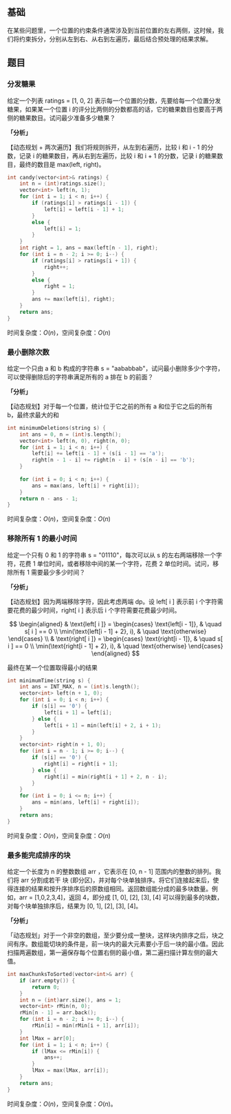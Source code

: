 ## 基础
在某些问题里，一个位置的约束条件通常涉及到当前位置的左右两侧，这时候，我们将约束拆分，分别从左到右、从右到左遍历，最后结合预处理的结果求解。


## 题目
### 分发糖果
给定一个列表 ratings = [1, 0, 2] 表示每一个位置的分数，先要给每一个位置分发糖果，如果某一个位置 i 的评分比两侧的分数都高的话，它的糖果数目也要高于两侧的糖果数目。试问最少准备多少糖果？

**「分析」**

【动态规划 + 两次遍历】我们将规则拆开，从左到右遍历，比较 i 和 i - 1 的分数，记录 i 的糖果数目，再从右到左遍历，比较 i 和 i + 1 的分数，记录 i 的糖果数目，最终的数目是 max(left, right)。

```cpp
int candy(vector<int>& ratings) {
    int n = (int)ratings.size();
    vector<int> left(n, 1);
    for (int i = 1; i < n; i++) {
        if (ratings[i] > ratings[i - 1]) {
            left[i] = left[i - 1] + 1;
        }
        else {
            left[i] = 1;
        }
    }
    int right = 1, ans = max(left[n - 1], right);
    for (int i = n - 2; i >= 0; i--) {
        if (ratings[i] > ratings[i + 1]) {
            right++;
        }
        else {
            right = 1;
        }
        ans += max(left[i], right);
    }
    return ans;
}
```
时间复杂度：$O(n)$，空间复杂度：$O(n)$

### 最小删除次数
给定一个只由 a 和 b 构成的字符串 s = "aababbab"，试问最小删除多少个字符，可以使得删除后的字符串满足所有的 a 排在 b 的前面？

**「分析」**

【动态规划】对于每一个位置，统计位于它之前的所有 a 和位于它之后的所有 b，最终求最大的和

```cpp
int minimumDeletions(string s) {
    int ans = 0, n = (int)s.length();
    vector<int> left(n, 0), right(n, 0);
    for (int i = 1; i < n; i++) {
        left[i] += left[i - 1] + (s[i - 1] == 'a');
        right[n - 1 - i] += right[n - i] + (s[n - i] == 'b');
    }
    
    for (int i = 0; i < n; i++) {
        ans = max(ans, left[i] + right[i]);
    }
    return n - ans - 1;
}
```
时间复杂度：$O(n)$，空间复杂度：$O(n)$

### 移除所有 1 的最小时间
给定一个只有 0 和 1 的字符串 s = "01110"，每次可以从 s 的左右两端移除一个字符，花费 1 单位时间，或者移除中间的某一个字符，花费 2 单位时间。试问，移除所有 1 需要最少多少时间？

**「分析」**

【动态规划】因为两端移除字符，因此考虑两端 dp。设 left[ i ] 表示前 i 个字符需要花费的最少时间，right[ i ] 表示后 i 个字符需要花费最少时间。

$$
\begin{aligned}
&
\text{left[ i ]} =
\begin{cases}
\text{left[i - 1]}, & \quad s[ i ] == 0 \\
\min(\text{left[i - 1] + 2}, i), & \quad \text{otherwise}
\end{cases} \\
&
\text{right[ i ]} =
\begin{cases}
\text{right[i - 1]}, & \quad s[ i ] == 0 \\
\min(\text{right[i - 1] + 2}, i), & \quad \text{otherwise}
\end{cases}
\end{aligned}
$$

最终在某一个位置取得最小的结果

```cpp
int minimumTime(string s) {
    int ans = INT_MAX, n = (int)s.length();
    vector<int> left(n + 1, 0);
    for (int i = 0; i < n; i++) {
        if (s[i] == '0') {
            left[i + 1] = left[i];
        } else {
            left[i + 1] = min(left[i] + 2, i + 1);
        }
    }
    vector<int> right(n + 1, 0);
    for (int i = n - 1; i >= 0; i--) {
        if (s[i] == '0') {
            right[i] = right[i + 1];
        } else {
            right[i] = min(right[i + 1] + 2, n - i);
        }
    }
    for (int i = 0; i <= n; i++) {
        ans = min(ans, left[i] + right[i]);
    }
    return ans;
}
```
时间复杂度：$O(n)$，空间复杂度：$O(n)$

### 最多能完成排序的块
给定一个长度为 n 的整数数组 arr ，它表示在 [0, n - 1] 范围内的整数的排列。我们将 arr 分割成若干 块 (即分区)，并对每个块单独排序。将它们连接起来后，使得连接的结果和按升序排序后的原数组相同。返回数组能分成的最多块数量。例如，arr = [1,0,2,3,4]，返回 4，即分成 [1, 0], [2], [3], [4] 可以得到最多的块数，对每个块单独排序后，结果为 [0, 1], [2], [3], [4]。

**「分析」**

「动态规划」对于一个非空的数组，至少要分成一整块，这样块内排序之后，块之间有序。数组能切块的条件是，前一块内的最大元素要小于后一块的最小值。因此扫描两遍数组，第一遍保存每个位置右侧的最小值，第二遍扫描计算左侧的最大值。

```cpp
int maxChunksToSorted(vector<int>& arr) {
    if (arr.empty()) {
        return 0;
    }
    int n = (int)arr.size(), ans = 1;
    vector<int> rMin(n, 0);
    rMin[n - 1] = arr.back();
    for (int i = n - 2; i >= 0; i--) {
        rMin[i] = min(rMin[i + 1], arr[i]);
    }
    int lMax = arr[0];
    for (int i = 1; i < n; i++) {
        if (lMax <= rMin[i]) {
            ans++;
        }
        lMax = max(lMax, arr[i]);
    }
    return ans;
}
```
时间复杂度：$O(n)$，空间复杂度：$O(n)$。

